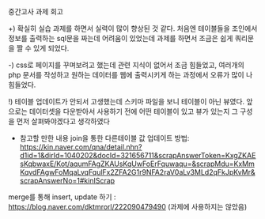 중간고사 과제 회고

+) 확실히 실습 과제를 하면서 실력이 많이 향상된 것 같다. 처음엔 테이블들을 조인에서 정보를 출력하는 sql문을 짜는데 어려움이 있었는데 과제를 하면서 조금은 쉽게 쿼리문을 짤 수 있게 되었다.

-) css로 페이지를 꾸며보려고 했는데 관련 지식이 없어서 조금 힘들었고, 여러개의 php 문서를 작성하고 원하는 데이터를 웹에 출력시키게 하는 과정에서 오류가 많이 나 힘들었다.

!) 테이블 업데이트가 안되서 고생했는데 스키마 파일을 보니 테이블이 아닌 뷰였다. 앞으로는 데이터셋을 다운받아서 사용하기 전에 어떤 테이블이 있고 뷰가 있는지 그 구성을 먼저 살펴봐야겠다고 생각하였다

- 참고할 만한 내용
join을 통한 다른테이블 값 업데이트 방법: https://kin.naver.com/qna/detail.nhn?d1id=1&dirId=1040202&docId=321656711&scrapAnswerToken=KxgZKAEsKqbwaxE/Kot/aqumFAgZKAUsKqUwFoErFquwaqu=&scrapMdu=KxMmKqvdFAgwFoMqaLvqFqulFx2ZFA2G1r9NFA2raV0aLv3MLd2qFkJpKvMr&scrapAnswerNo=1#kinIScrap

merge를 통해 insert, update 하기
: https://blog.naver.com/dktmrorl/222090479490
(과제에 사용하지는 않았음)


